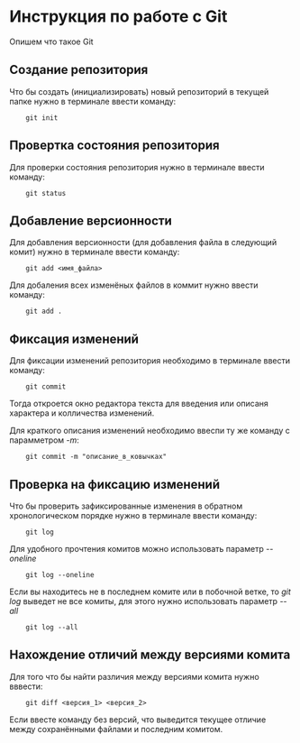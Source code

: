 # Инструкция по работе с Git

Опишем что такое Git

## Создание репозитория 

Что бы создать (инициализировать) новый репозиторий в текущей папке нужно в терминале ввести команду:

        git init

## Провертка состояния репозитория

Для проверки состояния репозитория нужно в терминале ввести команду:

        git status

## Добавление версионности

Для добавления версионности (для добавления файла в следующий комит) нужно в терминале ввести команду:

        git add <имя_файла>

Для добаления всех изменёных файлов в коммит нужно ввести команду:

        git add .

## Фиксация изменений

Для фиксации изменений репозитория необходимо в терминале ввести команду:

        git commit

Тогда откроется окно редактора текста для введения или описаня характера и колличества изменений.

Для краткого описания изменений необходимо ввеспи ту же команду с парамметром *-m*:

        git commit -m "описание_в_ковычках"

## Проверка на фиксацию изменений

Что бы проверить зафиксированные изменения в обратном хронологическом порядке нужно в терминале ввести команду:

        git log

Для удобного прочтения комитов можно использовать параметр *--oneline*

        git log --oneline

Если вы находитесь не в последнем комите или в побочной ветке, то *git log* выведет не все комиты, для этого нужно использовать параметр *--all*

        git log --all

## Нахождение отличий между версиями комита

Для того что бы найти различия между версиями комита нужно вввести:

        git diff <версия_1> <версия_2>

Если ввесте команду без версий, что выведится текущее отличие между сохранёнными файлами и последним комитом.



